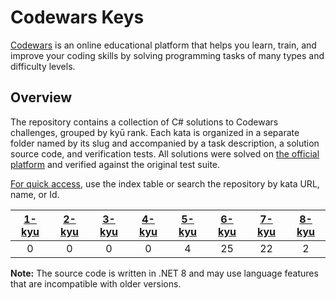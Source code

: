 # Codewars Keys

[Codewars](https://www.codewars.com)  is an online educational platform that helps you learn, train, and improve your coding skills by solving programming tasks of many types and difficulty levels.


## Overview

The repository contains a collection of C# solutions to Codewars challenges, grouped by kyū rank.
Each kata is organized in a separate folder named by its slug and accompanied by a task description,
a solution source code, and verification tests. All solutions were solved
on [the official platform](https://www.codewars.com) and verified against the original test suite.

<ins>For quick access</ins>, use the index table or search the repository by kata URL, name, or Id.

| [1-kyu](../TestConsoleApp/Kata/1-kyu/Index.md) | [2-kyu](../TestConsoleApp/Kata/2-kyu/Index.md) | [3-kyu](../TestConsoleApp/Kata/3-kyu/Index.md) | [4-kyu](../TestConsoleApp/Kata/4-kyu/Index.md) | [5-kyu](../TestConsoleApp/Kata/5-kyu/Index.md) | [6-kyu](../TestConsoleApp/Kata/6-kyu/Index.md) | [7-kyu](../TestConsoleApp/Kata/7-kyu/Index.md) | [8-kyu](../TestConsoleApp/Kata/8-kyu/Index.md) |
|:----------------------------------------------:|:----------------------------------------------:|:----------------------------------------------:|:----------------------------------------------:|:----------------------------------------------:|:----------------------------------------------:|:----------------------------------------------:|:----------------------------------------------:|
| 0 | 0 | 0 | 0 | 4 | 25 | 22 | 2 |

**Note:** The source code is written in .NET 8 and may use language features that are incompatible with older versions.